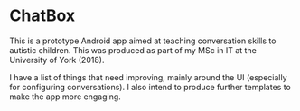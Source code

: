 # ChatBox
This is a prototype Android app aimed at teaching conversation skills to autistic children. This was produced as part of my MSc in IT at the University of York (2018).

I have a list of things that need improving, mainly around the UI (especially for configuring conversations). I also intend to produce further templates to make the app more engaging.
